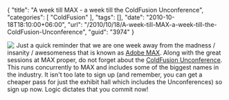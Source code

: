 {
	"title": "A week till MAX - a week till the ColdFusion Unconference",
	"categories": [
		"ColdFusion"
	],
	"tags": [],
	"date": "2010-10-18T18:10:00+06:00",
	"url": "/2010/10/18/A-week-till-MAX-a-week-till-the-ColdFusion-Unconference",
	"guid": "3974"
}

<img src="http://static.raymondcamden.com/images/cfjedi/max.png" align="left" style="margin-right: 5px" /> Just a quick reminder that we are one week away from the madness / insanity / awesomeness that is known as <a href="http://max.adobe.com/">Adobe MAX</a>. Along with the great sessions at MAX proper, do not forget about the <a href="http://www.raymondcamden.com/page.cfm/ColdFusion-Unconference">ColdFusion Unconference</a>. This runs concurrently to MAX and includes some of the biggest names in the industry. It isn't too late to sign up (and remember, you can get a cheaper pass for just the exhibit hall which includes the Unconferences) so sign up now. Logic dictates that you commit now!
